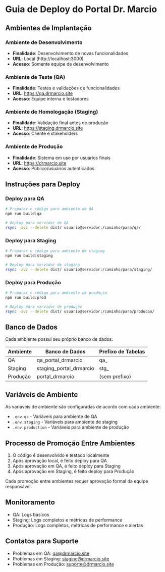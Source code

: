 # Guia de Deploy do Portal Dr. Marcio

## Ambientes de Implantação

### Ambiente de Desenvolvimento
- **Finalidade**: Desenvolvimento de novas funcionalidades
- **URL**: Local (http://localhost:3000)
- **Acesso**: Somente equipe de desenvolvimento

### Ambiente de Teste (QA)
- **Finalidade**: Testes e validações de funcionalidades
- **URL**: https://qa.drmarcio.site
- **Acesso**: Equipe interna e testadores

### Ambiente de Homologação (Staging)
- **Finalidade**: Validação final antes de produção
- **URL**: https://staging.drmarcio.site
- **Acesso**: Cliente e stakeholders

### Ambiente de Produção
- **Finalidade**: Sistema em uso por usuários finais
- **URL**: https://drmarcio.site
- **Acesso**: Público/usuários autenticados

## Instruções para Deploy

### Deploy para QA

```bash
# Preparar o código para ambiente de QA
npm run build:qa

# Deploy para servidor de QA
rsync -avz --delete dist/ usuario@servidor:/caminho/para/qa/
```

### Deploy para Staging

```bash
# Preparar o código para ambiente de staging
npm run build:staging

# Deploy para servidor de staging
rsync -avz --delete dist/ usuario@servidor:/caminho/para/staging/
```

### Deploy para Produção

```bash
# Preparar o código para ambiente de produção
npm run build:prod

# Deploy para servidor de produção
rsync -avz --delete dist/ usuario@servidor:/caminho/para/producao/
```

## Banco de Dados

Cada ambiente possui seu próprio banco de dados:

| Ambiente | Banco de Dados | Prefixo de Tabelas |
|----------|---------------|-------------------|
| QA | qa_portal_drmarcio | qa_ |
| Staging | staging_portal_drmarcio | stg_ |
| Produção | portal_drmarcio | (sem prefixo) |

## Variáveis de Ambiente

As variáveis de ambiente são configuradas de acordo com cada ambiente:

- `.env.qa` - Variáveis para ambiente de QA
- `.env.staging` - Variáveis para ambiente de staging
- `.env.production` - Variáveis para ambiente de produção

## Processo de Promoção Entre Ambientes

1. O código é desenvolvido e testado localmente
2. Após aprovação local, é feito deploy para QA
3. Após aprovação em QA, é feito deploy para Staging
4. Após aprovação em Staging, é feito deploy para Produção

Cada promoção entre ambientes requer aprovação formal da equipe responsável.

## Monitoramento

- QA: Logs básicos
- Staging: Logs completos e métricas de performance
- Produção: Logs completos, métricas de performance e alertas

## Contatos para Suporte

- Problemas em QA: [qa@drmarcio.site](mailto:qa@drmarcio.site)
- Problemas em Staging: [staging@drmarcio.site](mailto:staging@drmarcio.site)
- Problemas em Produção: [suporte@drmarcio.site](mailto:suporte@drmarcio.site)
